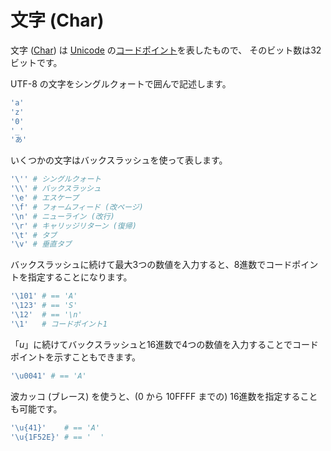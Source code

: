 # 文字 (Char)

文字 ([Char](http://crystal-lang.org/api/Char.html)) は [Unicode](http://en.wikipedia.org/wiki/Unicode) の[コードポイント](http://en.wikipedia.org/wiki/Code_point)を表したもので、
そのビット数は32ビットです。

UTF-8 の文字をシングルクォートで囲んで記述します。

```ruby
'a'
'z'
'0'
'_'
'あ'
```

いくつかの文字はバックスラッシュを使って表します。

```ruby
'\'' # シングルクォート
'\\' # バックスラッシュ
'\e' # エスケープ
'\f' # フォームフィード (改ページ)
'\n' # ニューライン (改行)
'\r' # キャリッジリターン (復帰)
'\t' # タブ
'\v' # 垂直タブ
```

バックスラッシュに続けて最大3つの数値を入力すると、8進数でコードポイントを指定することになります。

```ruby
'\101' # == 'A'
'\123' # == 'S'
'\12'  # == '\n'
'\1'   # コードポイント1
```

「*u*」に続けてバックスラッシュと16進数で4つの数値を入力することでコードポイントを示すこともできます。

```ruby
'\u0041' # == 'A'
```

波カッコ (ブレース) を使うと、(0 から 10FFFF までの) 16進数を指定することも可能です。

```ruby
'\u{41}'    # == 'A'
'\u{1F52E}' # == '  '
```

